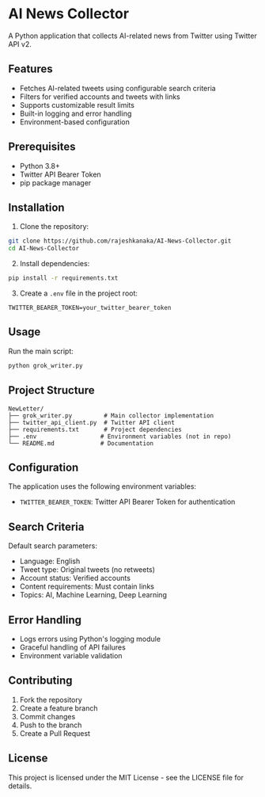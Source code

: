 # AI News Collector

A Python application that collects AI-related news from Twitter using Twitter API v2.

## Features

- Fetches AI-related tweets using configurable search criteria
- Filters for verified accounts and tweets with links
- Supports customizable result limits
- Built-in logging and error handling
- Environment-based configuration

## Prerequisites

- Python 3.8+
- Twitter API Bearer Token
- pip package manager

## Installation

1. Clone the repository:

```bash
git clone https://github.com/rajeshkanaka/AI-News-Collector.git
cd AI-News-Collector
```

2. Install dependencies:

```bash
pip install -r requirements.txt
```

3. Create a `.env` file in the project root:

```env
TWITTER_BEARER_TOKEN=your_twitter_bearer_token
```

## Usage

Run the main script:

```bash
python grok_writer.py
```

## Project Structure

```
NewLetter/
├── grok_writer.py         # Main collector implementation
├── twitter_api_client.py  # Twitter API client
├── requirements.txt       # Project dependencies
├── .env                  # Environment variables (not in repo)
└── README.md             # Documentation
```

## Configuration

The application uses the following environment variables:

- `TWITTER_BEARER_TOKEN`: Twitter API Bearer Token for authentication

## Search Criteria

Default search parameters:

- Language: English
- Tweet type: Original tweets (no retweets)
- Account status: Verified accounts
- Content requirements: Must contain links
- Topics: AI, Machine Learning, Deep Learning

## Error Handling

- Logs errors using Python's logging module
- Graceful handling of API failures
- Environment variable validation

## Contributing

1. Fork the repository
2. Create a feature branch
3. Commit changes
4. Push to the branch
5. Create a Pull Request

## License

This project is licensed under the MIT License - see the LICENSE file for details.
